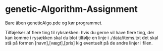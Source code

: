 # genetic-Algorithm-Assignment

Bare åben geneticAlgo.pde og kør programmet.

Tilføjelser af flere ting til ryksækken:
	hvis du gerne vil have flere ting, der kan komme i rysækken
	skal du blot tilfølje en linje i ./data/items.txt
	det skal stå på formen [navn],[vægt],[pris]
	kig eventuelt på de andre linjer i filen.
